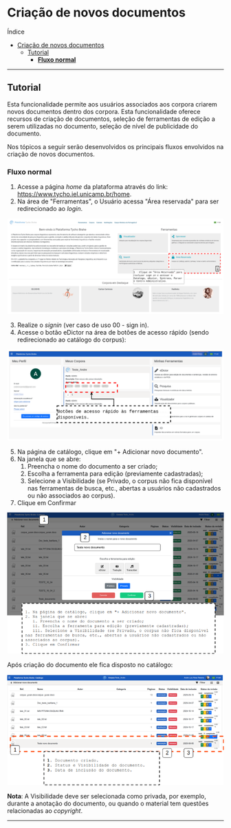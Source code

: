 # Criação de novos documentos

Índice

- [Criação de novos documentos](#criação-de-novos-documentos)
  - [Tutorial](#tutorial)
    - [**Fluxo normal**](#fluxo-normal)

---

## Tutorial

Esta funcionalidade permite aos usuários associados aos corpora criarem novos documentos dentro dos corpora. Esta funcionalidade oferece recursos de criação de documentos, seleção de ferramentas de edição a serem utilizadas no documento, seleção de nível de publicidade do documento.

Nos tópicos a seguir serão desenvolvidos os principais fluxos envolvidos na criação de novos documentos.

### **Fluxo normal**

1. Acesse a página _home_ da plataforma através do link: <https://www.tycho.iel.unicamp.br/home>.
2. Na área de "Ferramentas", o Usuário acessa "Área reservada" para ser redirecionado ao _login_.

!["Acessando Área reservada"](../images/pt_br/tycho_home_signin.png)

3. Realize o _signin_ (ver caso de uso 00 - sign in).
4. Acesse o botão eDictor na área de botões de acesso rápido (sendo redirecionado ao catálogo do corpus):

!["Botões de acesso rápido"](../images/pt_br/botoes_acesso_rapido.png)

5. Na página de catálogo, clique em "+ Adicionar novo documento".
6. Na janela que se abre:
   1. Preencha o nome do documento a ser criado;
   2. Escolha a ferramenta para edição (previamente cadastradas);
   3. Selecione a Visibilidade (se Privado, o corpus não fica disponível nas ferramentas de busca, etc., abertas a usuários não cadastrados ou não associados ao corpus).
7. Clique em Confirmar

![](../images/pt_br/catalog_1.png)

Após criação do documento ele fica disposto no catálogo:

![](../images/pt_br//catalog_2.png)

**Nota**: A Visibilidade deve ser selecionada como privada, por exemplo, durante a anotação do documento, ou quando o material tem questões relacionadas ao _copyright_.

---
